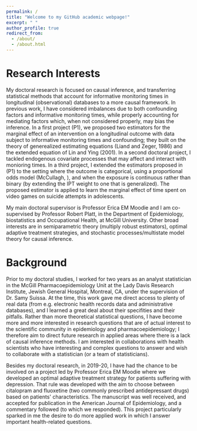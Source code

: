 ```yaml
---
permalink: /
title: "Welcome to my GitHub academic webpage!"
excerpt: " "
author_profile: true
redirect_from: 
  - /about/
  - /about.html
---
```


 
Research Interests
======

My doctoral research is focused on causal inference, and transferring statistical methods that account for informative monitoring times in longitudinal (observational) databases to a more causal framework. In previous work, I have considered imbalances due to both confounding factors and informative monitoring times, while properly accounting for mediating factors which, when not considered properly, may bias the inference. In a first project (P1), we proposed two estimators for the marginal effect of an intervention on a longitudinal outcome with data subject to informative monitoring times and confounding; they built on the theory of generealized estimating equations (Liand and Zeger, 1986) and the extended equation of Lin and Ying (2001). In a second doctoral project, I tackled endogenous covariate processes that may affect and interact with monioring times. In a third project, I extended the estimators proposed in (P1) to the setting where the outcome is categorical, using a proportional odds model (McCullagh, ), and when the exposure is continuous rather than binary (by extending the IPT weight to one that is generalized). The proposed estimator is applied to learn the marginal effect of time spent on video games on suicide attempts in adolescents.

My main doctoral supervisor is Professor Erica EM Moodie and I am co-supervised by Professor Robert Platt, in the Department of Epidemiology, biostatistics and Occupational Health, at McGill University. Other broad interests are in semiparametric theory (multiply robust estimators), optimal adaptive treatment strategies, and stochastic processes/multistate model theory for causal inference.


Background
======

Prior to my doctoral studies, I worked for two years as an analyst statistician in the McGill Pharmacoepidemiology Unit at the Lady Davis Research Institute, Jewish General Hospital, Montreal, CA, under the supervision of Dr. Samy Suissa. At the time, this work gave me direct access to plenty of real data (from e.g. electronic health records data and administrative databases), and I learned a great deal about their specifities and their pitfalls. Rather than more theoretical statistical questions, I have become more and more interested in research questions that are of actual interest to the scientific community in epidemiology and pharmacoepidemiology; I therefore aim to direct future research in applied areas where there is a lack of causal inference methods. I am interested in collaborations with health scientists who have interesting and complex questions to answer and wish to collaborate with a statistician (or a team of statisticians).

Besides my doctoral research, in 2019-20, I have had the chance to be involved on a project led by Professor Erica EM Moodie where we developed an optimal adaptive treatment strategy for patients suffering with depression. That rule was developed with the aim to choose between citalopram and fluoxetine (two commonly prescribed antidepressant drugs) based on patients' characteristics. The manuscript was well received, and accepted for publication in the American Journal of Epidemiology, and a commentary followed (to which we responded). This project particularly sparked in me the desire to do more applied work in which I answer important health-related questions. 

 
 
